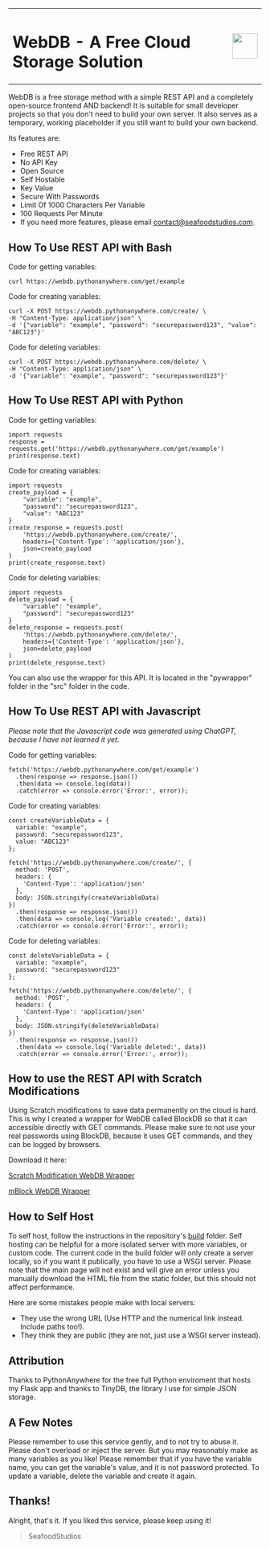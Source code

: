 <table>
  <tr>
    <td><h1>WebDB - A Free Cloud Storage Solution</h1></td>
    <td><img src="https://raw.githubusercontent.com/SeafoodStudios/WebDB/refs/heads/main/static/logo.png" height="50px"></td>
  </tr>
</table>

WebDB is a free storage method with a simple REST API and a completely open-source frontend AND backend! It is suitable for small developer projects so that you don't need to build your own server. It also serves as a temporary, working placeholder if you still want to build your own backend.

Its features are:
- Free REST API
- No API Key
- Open Source
- Self Hostable
- Key Value
- Secure With Passwords
- Limit Of 1000 Characters Per Variable
- 100 Requests Per Minute
- If you need more features, please email <contact@seafoodstudios.com>.
## How To Use REST API with Bash
Code for getting variables:
```
curl https://webdb.pythonanywhere.com/get/example
```
Code for creating variables:
```
curl -X POST https://webdb.pythonanywhere.com/create/ \
-H "Content-Type: application/json" \
-d '{"variable": "example", "password": "securepassword123", "value": "ABC123"}'
```
Code for deleting variables:
```
curl -X POST https://webdb.pythonanywhere.com/delete/ \
-H "Content-Type: application/json" \
-d '{"variable": "example", "password": "securepassword123"}'
```
## How To Use REST API with Python
Code for getting variables:
```
import requests
response = requests.get('https://webdb.pythonanywhere.com/get/example')
print(response.text)
```
Code for creating variables:
```
import requests
create_payload = {
    "variable": "example",
    "password": "securepassword123",
    "value": "ABC123"
}
create_response = requests.post(
    'https://webdb.pythonanywhere.com/create/',
    headers={'Content-Type': 'application/json'},
    json=create_payload
)
print(create_response.text)
```
Code for deleting variables:
```
import requests
delete_payload = {
    "variable": "example",
    "password": "securepassword123"
}
delete_response = requests.post(
    'https://webdb.pythonanywhere.com/delete/',
    headers={'Content-Type': 'application/json'},
    json=delete_payload
)
print(delete_response.text)
```
You can also use the wrapper for this API. It is located in the "pywrapper" folder in the "src" folder in the code.
## How To Use REST API with Javascript
*Please note that the Javascript code was generated using ChatGPT, because I have not learned it yet.*

Code for getting variables:
```
fetch('https://webdb.pythonanywhere.com/get/example')
  .then(response => response.json())
  .then(data => console.log(data))
  .catch(error => console.error('Error:', error));
```
Code for creating variables:
```
const createVariableData = {
  variable: "example",
  password: "securepassword123",
  value: "ABC123"
};

fetch('https://webdb.pythonanywhere.com/create/', {
  method: 'POST',
  headers: {
    'Content-Type': 'application/json'
  },
  body: JSON.stringify(createVariableData)
})
  .then(response => response.json())
  .then(data => console.log('Variable created:', data))
  .catch(error => console.error('Error:', error));
```
Code for deleting variables:
```
const deleteVariableData = {
  variable: "example",
  password: "securepassword123"
};

fetch('https://webdb.pythonanywhere.com/delete/', {
  method: 'POST',
  headers: {
    'Content-Type': 'application/json'
  },
  body: JSON.stringify(deleteVariableData)
})
  .then(response => response.json())
  .then(data => console.log('Variable deleted:', data))
  .catch(error => console.error('Error:', error));
```
## How to use the REST API with Scratch Modifications
Using Scratch modifications to save data permanently on the cloud is hard. This is why I created a wrapper for WebDB called BlockDB so that it can accessible directly with GET commands. Please make sure to not use your real passwords using BlockDB, because it uses GET commands, and they can be logged by browsers.

Download it here:

[Scratch Modification WebDB Wrapper](https://raw.githubusercontent.com/SeafoodStudios/WebDB/refs/heads/main/src/scratchwrapper/BlockDB.sb3)

[mBlock WebDB Wrapper](https://raw.githubusercontent.com/SeafoodStudios/WebDB/refs/heads/main/src/scratchwrapper/mBlockDB.mblock)

## How to Self Host
To self host, follow the instructions in the repository's [build](https://github.com/SeafoodStudios/WebDB/tree/main/build) folder. Self hosting can be helpful for a more isolated server with more variables, or custom code. The current code in the build folder will only create a server locally, so if you want it publically, you have to use a WSGI server. Please note that the main page will not exist and will give an error unless you manually download the HTML file from the static folder, but this should not affect performance.

Here are some mistakes people make with local servers:
- They use the wrong URL (Use HTTP and the numerical link instead. Include paths too!).
- They think they are public (they are not, just use a WSGI server instead).
## Attribution
Thanks to PythonAnywhere for the free full Python enviroment that hosts my Flask app and thanks to TinyDB, the library I use for simple JSON storage.
## A Few Notes
Please remember to use this service gently, and to not try to abuse it. Please don't overload or inject the server. But you may reasonably make as many variables as you like! Please remember that if you have the variable name, you can get the variable's value, and it is not password protected. To update a variable, delete the variable and create it again.
## Thanks!
Alright, that's it. If you liked this service, please keep using it!
> SeafoodStudios
